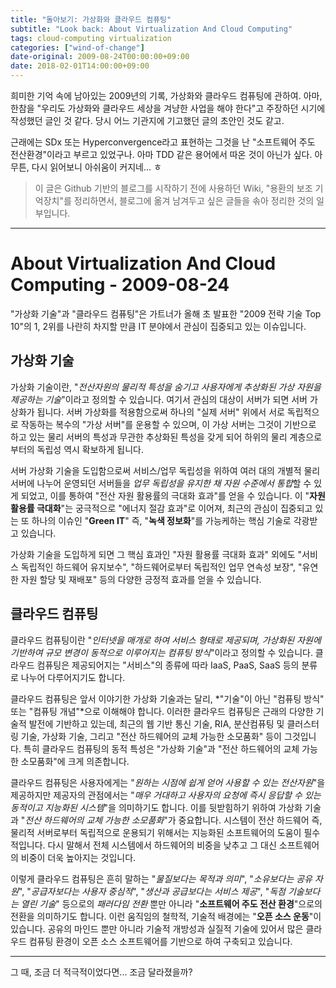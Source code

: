 ```yaml
---
title: "돌아보기: 가상화와 클라우드 컴퓨팅"
subtitle: "Look back: About Virtualization And Cloud Computing"
tags: cloud-computing virtualization
categories: ["wind-of-change"]
date-original: 2009-08-24T00:00:00+09:00
date: 2018-02-01T14:00:00+09:00
---
```

희미한 기억 속에 남아있는 2009년의 기록, 가상화와 클라우드 컴퓨팅에 관하여.
아마, 한참을 "우리도 가상화와 클라우드 세상을 겨냥한 사업을 해야 한다"고
주장하던 시기에 작성했던 글인 것 같다. 당시 어느 기관지에 기고했던 글의
초안인 것도 같고.

근래에는 SDx 또는 Hyperconvergence라고 표현하는 그것을 난 "소프트웨어
주도 전산환경"이라고 부르고 있었구나. 아마 TDD 같은 용어에서 따온 것이
아닌가 싶다. 아무튼, 다시 읽어보니 아쉬움이 커지네... ㅎ



> 이 글은 Github 기반의 블로그를 시작하기 전에 사용하던 Wiki, "용환의 보조
> 기억장치"를 정리하면서, 블로그에 옮겨 남겨두고 싶은 글들을 솎아 정리한
> 것의 일부입니다.

---
# About Virtualization And Cloud Computing - 2009-08-24

"가상화 기술"과 "클라우드 컴퓨팅"은 가트너가 올해 초 발표한 "2009 전략
기술 Top 10"의 1, 2위를 나란히 차지할 만큼 IT 분야에서 관심이 집중되고
있는 이슈입니다.

## 가상화 기술

가상화 기술이란, "_전산자원의 물리적 특성을 숨기고 사용자에게 추상화된 가상
자원을 제공하는 기술_"이라고 정의할 수 있습니다. 여기서 관심의 대상이 서버가
되면 서버 가상화가 됩니다. 서버 가상화를 적용함으로써 하나의 "실제 서버"
위에서 서로 독립적으로 작동하는 복수의 "가상 서버"를 운용할 수 있으며, 이
가상 서버는 그것이 기반으로 하고 있는 물리 서버의 특성과 무관한 추상화된
특성을 갖게 되어 하위의 물리 계층으로부터의 독립성 역시 확보하게 됩니다.

서버 가상화 기술을 도입함으로써 서비스/업무 독립성을 위하여 여러 대의 개별적
물리 서버에 나누어 운영되던 서버들을 *업무 독립성을 유지한 채 자원 수준에서
통합*할 수 있게 되었고, 이를 통하여 "전산 자원 활용률의 극대화 효과"를 얻을
수 있습니다. 이 "**자원 활용률 극대화**"는 궁극적으로 "에너지 절감 효과"로
이어져, 최근의 관심이 집중되고 있는 또 하나의 이슈인 "**Green IT**" 즉,
"**녹색 정보화**"를 가능케하는 핵심 기술로 각광받고 있습니다.

가상화 기술을 도입하게 되면 그 핵심 효과인 "자원 활용률 극대화 효과" 외에도
"서비스 독립적인 하드웨어 유지보수", "하드웨어로부터 독립적인 업무 연속성
보장", "유연한 자원 할당 및 재배포" 등의 다양한 긍정적 효과를 얻을 수
있습니다.

## 클라우드 컴퓨팅

클라우드 컴퓨팅이란 "_인터넷을 매개로 하여 서비스 형태로 제공되며, 가상화된
자원에 기반하여 규모 변경이 동적으로 이루어지는 컴퓨팅 방식_"이라고 정의할
수 있습니다. 클라우드 컴퓨팅은 제공되어지는 "서비스"의 종류에 따라 IaaS,
PaaS, SaaS 등의 분류로 나누어 다루어지기도 합니다.

클라우드 컴퓨팅은 앞서 이야기한 가상화 기술과는 달리, *"기술"이 아닌 "컴퓨팅
방식" 또는 "컴퓨팅 개념"*으로 이해해야 합니다. 이러한 클라우드 컴퓨팅은
근래의 다양한 기술적 발전에 기반하고 있는데, 최근의 웹 기반 통신 기술, RIA,
분산컴퓨팅 및 클러스터링 기술, 가상화 기술, 그리고 "전산 하드웨어의 교체
가능한 소모품화" 등이 그것입니다. 특히 클라우드 컴퓨팅의 동적 특성은 "가상화
기술"과 "전산 하드웨어의 교체 가능한 소모품화"에 크게 의존합니다.

클라우드 컴퓨팅은 사용자에게는 "*원하는 시점에 쉽게 얻어 사용할 수 있는
전산자원*"을 제공하지만 제공자의 관점에서는 "*매우 거대하고 사용자의 요청에
즉시 응답할 수 있는 동적이고 지능화된 시스템*"을 의미하기도 합니다. 이를
뒷받힘하기 위하여 가상화 기술과 "*전산 하드웨어의 교체 가능한 소모품화*"가
중요합니다. 시스템이 전산 하드웨어 즉, 물리적 서버로부터 독립적으로 운용되기
위해서는 지능화된 소프트웨어의 도움이 필수적입니다. 다시 말해서
전체 시스템에서 하드웨어의 비중을 낮추고 그 대신 소프트웨어의 비중이 더욱
높아지는 것입니다.

이렇게 클라우드 컴퓨팅은 흔히 말하는 "*물질보다는 목적과 의미*", "*소유보다는
공유 자원*", "*공급자보다는 사용자 중심적*", "*생산과 공급보다는 서비스 제공*",
"*독점 기술보다는 열린 기술*" 등으로의 *패러다임 전환* 뿐만 아니라
"**소프트웨어 주도 전산 환경**"으로의 전환을 의미하기도 합니다. 이런
움직임의 철학적, 기술적 배경에는 "**오픈 소스 운동**"이 있습니다. 공유의
마인드 뿐만 아니라 기술적 개방성과 실질적 기술에 있어서 많은 클라우드 컴퓨팅
환경이 오픈 소스 소프트웨어를 기반으로 하여 구축되고 있습니다.

---

그 때, 조금 더 적극적이었다면... 조금 달라졌을까?
